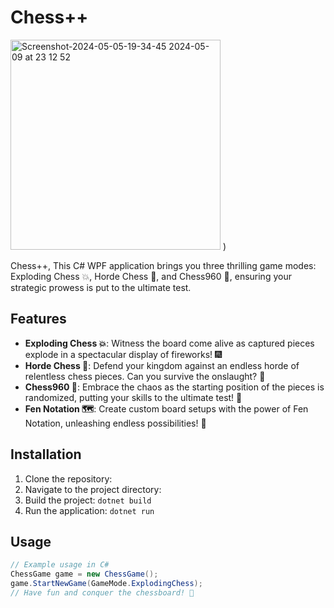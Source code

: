 # Chess++

<img width="336" alt="Screenshot-2024-05-05-19-34-45 2024-05-09 at 23 12 52" src="https://github.com/CSC-3380-Spring-2024/ChessFinal/assets/118138523/784399cd-4ece-4bee-8b8c-aa361a1e1395">
)

Chess++, This C# WPF application brings you three thrilling game modes: Exploding Chess 💥, Horde Chess 🧟, and Chess960 🔀, ensuring your strategic prowess is put to the ultimate test.

## Features

- **Exploding Chess 💥**: Witness the board come alive as captured pieces explode in a spectacular display of fireworks! 🎆
- **Horde Chess 🧟**: Defend your kingdom against an endless horde of relentless chess pieces. Can you survive the onslaught? 💪
- **Chess960 🔀**: Embrace the chaos as the starting position of the pieces is randomized, putting your skills to the ultimate test! 🤯
- **Fen Notation 🗺️**: Create custom board setups with the power of Fen Notation, unleashing endless possibilities! 📝

## Installation

1. Clone the repository:
2. Navigate to the project directory:
3. Build the project: `dotnet build`
4. Run the application: `dotnet run`

## Usage

```csharp
// Example usage in C#
ChessGame game = new ChessGame();
game.StartNewGame(GameMode.ExplodingChess);
// Have fun and conquer the chessboard! 👑
